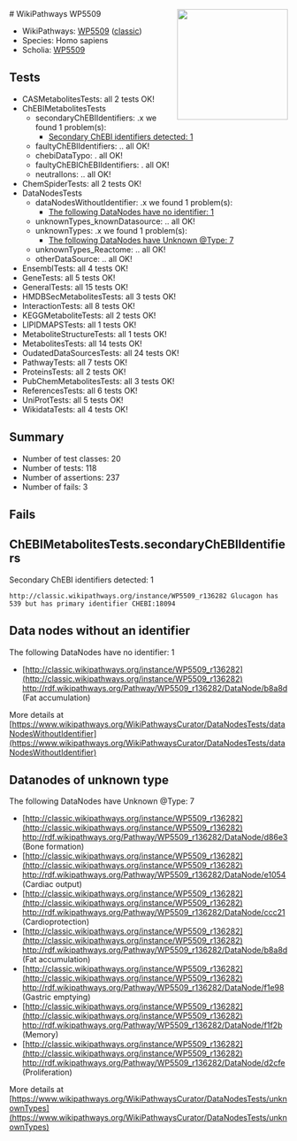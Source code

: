 <img style="float: right; width: 200px" src="https://upload.wikimedia.org/wikipedia/commons/thumb/8/83/Wplogo_with_text_500.png/640px-Wplogo_with_text_500.png" />
# WikiPathways WP5509

* WikiPathways: [WP5509](https://wikipathways.org/pathways/WP5509) ([classic](https://classic.wikipathways.org/instance/WP5509))
* Species: Homo sapiens
* Scholia: [WP5509](https://scholia.toolforge.org/wikipathways/WP5509)
## Tests
* CASMetabolitesTests: all 2 tests OK!
* ChEBIMetabolitesTests
    * secondaryChEBIIdentifiers: .x we found 1 problem(s):
        * [Secondary ChEBI identifiers detected: 1](#30ef9d6c)
    * faultyChEBIIdentifiers: .. all OK!
    * chebiDataTypo: . all OK!
    * faultyChEBIChEBIIdentifiers: . all OK!
    * neutralIons: .. all OK!
* ChemSpiderTests: all 2 tests OK!
* DataNodesTests
    * dataNodesWithoutIdentifier: .x we found 1 problem(s):
        * [The following DataNodes have no identifier: 1](#d2d32fa0)
    * unknownTypes_knownDatasource: .. all OK!
    * unknownTypes: .x we found 1 problem(s):
        * [The following DataNodes have Unknown @Type: 7](#839973e5)
    * unknownTypes_Reactome: .. all OK!
    * otherDataSource: .. all OK!
* EnsemblTests: all 4 tests OK!
* GeneTests: all 5 tests OK!
* GeneralTests: all 15 tests OK!
* HMDBSecMetabolitesTests: all 3 tests OK!
* InteractionTests: all 8 tests OK!
* KEGGMetaboliteTests: all 2 tests OK!
* LIPIDMAPSTests: all 1 tests OK!
* MetaboliteStructureTests: all 1 tests OK!
* MetabolitesTests: all 14 tests OK!
* OudatedDataSourcesTests: all 24 tests OK!
* PathwayTests: all 7 tests OK!
* ProteinsTests: all 2 tests OK!
* PubChemMetabolitesTests: all 3 tests OK!
* ReferencesTests: all 6 tests OK!
* UniProtTests: all 5 tests OK!
* WikidataTests: all 4 tests OK!


## Summary

* Number of test classes: 20
* Number of tests: 118
* Number of assertions: 237
* Number of fails: 3

## Fails

<a name="30ef9d6c" />

## ChEBIMetabolitesTests.secondaryChEBIIdentifiers

Secondary ChEBI identifiers detected: 1
```
http://classic.wikipathways.org/instance/WP5509_r136282 Glucagon has 539 but has primary identifier CHEBI:18094
```

<a name="d2d32fa0" />

## Data nodes without an identifier

The following DataNodes have no identifier: 1

* [http://classic.wikipathways.org/instance/WP5509_r136282](http://classic.wikipathways.org/instance/WP5509_r136282) http://rdf.wikipathways.org/Pathway/WP5509_r136282/DataNode/b8a8d (Fat
accumulation)


More details at [https://www.wikipathways.org/WikiPathwaysCurator/DataNodesTests/dataNodesWithoutIdentifier](https://www.wikipathways.org/WikiPathwaysCurator/DataNodesTests/dataNodesWithoutIdentifier)

<a name="839973e5" />

## Datanodes of unknown type

The following DataNodes have Unknown @Type: 7

* [http://classic.wikipathways.org/instance/WP5509_r136282](http://classic.wikipathways.org/instance/WP5509_r136282) http://rdf.wikipathways.org/Pathway/WP5509_r136282/DataNode/d86e3 (Bone formation)
* [http://classic.wikipathways.org/instance/WP5509_r136282](http://classic.wikipathways.org/instance/WP5509_r136282) http://rdf.wikipathways.org/Pathway/WP5509_r136282/DataNode/e1054 (Cardiac output)
* [http://classic.wikipathways.org/instance/WP5509_r136282](http://classic.wikipathways.org/instance/WP5509_r136282) http://rdf.wikipathways.org/Pathway/WP5509_r136282/DataNode/ccc21 (Cardioprotection)
* [http://classic.wikipathways.org/instance/WP5509_r136282](http://classic.wikipathways.org/instance/WP5509_r136282) http://rdf.wikipathways.org/Pathway/WP5509_r136282/DataNode/b8a8d (Fat
accumulation)
* [http://classic.wikipathways.org/instance/WP5509_r136282](http://classic.wikipathways.org/instance/WP5509_r136282) http://rdf.wikipathways.org/Pathway/WP5509_r136282/DataNode/f1e98 (Gastric
emptying)
* [http://classic.wikipathways.org/instance/WP5509_r136282](http://classic.wikipathways.org/instance/WP5509_r136282) http://rdf.wikipathways.org/Pathway/WP5509_r136282/DataNode/f1f2b (Memory)
* [http://classic.wikipathways.org/instance/WP5509_r136282](http://classic.wikipathways.org/instance/WP5509_r136282) http://rdf.wikipathways.org/Pathway/WP5509_r136282/DataNode/d2cfe (Proliferation)


More details at [https://www.wikipathways.org/WikiPathwaysCurator/DataNodesTests/unknownTypes](https://www.wikipathways.org/WikiPathwaysCurator/DataNodesTests/unknownTypes)

